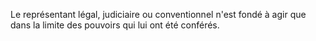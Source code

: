 Le représentant légal, judiciaire ou conventionnel n'est fondé à agir que dans la limite des pouvoirs qui lui ont été conférés.